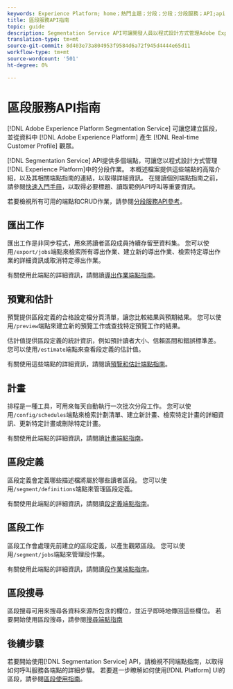 ```yaml
---
keywords: Experience Platform; home；熱門主題；分段；分段；分段服務；API;api;
title: 區段服務API指南
topic: guide
description: Segmentation Service API可讓開發人員以程式設計方式管理Adobe Experience Platform中的分段作業。 請依照本指南，瞭解如何使用API執行關鍵作業。
translation-type: tm+mt
source-git-commit: 8d403e73a804953f9584d6a72f945d4444e65d11
workflow-type: tm+mt
source-wordcount: '501'
ht-degree: 0%

---
```



# 區段服務API指南

[!DNL Adobe Experience Platform Segmentation Service] 可讓您建立區段，並從資料中 [!DNL Adobe Experience Platform] 產生 [!DNL Real-time Customer Profile] 觀眾。

[!DNL Segmentation Service] API提供多個端點，可讓您以程式設計方式管理[!DNL Experience Platform]中的分段作業。 本概述檔案提供這些端點的高階介紹，以及其相關端點指南的連結，以取得詳細資訊。 在閱讀個別端點指南之前，請參閱[快速入門手冊](./getting-started.md)，以取得必要標題、讀取範例API呼叫等重要資訊。

若要檢視所有可用的端點和CRUD作業，請參閱[分段服務API參考](https://www.adobe.io/apis/experienceplatform/home/api-reference.html#!acpdr/swagger-specs/segmentation.yaml)。

## 匯出工作

匯出工作是非同步程式，用來將讀者區段成員持續存留至資料集。 您可以使用`/export/jobs`端點來檢索所有導出作業、建立新的導出作業、檢索特定導出作業的詳細資訊或取消特定導出作業。

有關使用此端點的詳細資訊，請閱讀[導出作業端點指南](./export-jobs.md)。

## 預覽和估計

預覽提供區段定義的合格設定檔分頁清單，讓您比較結果與預期結果。 您可以使用`/preview`端點來建立新的預覽工作或查找特定預覽工作的結果。

估計值提供區段定義的統計資訊，例如預計讀者大小、信賴區間和錯誤標準差。 您可以使用`/estimate`端點來查看段定義的估計值。

有關使用這些端點的詳細資訊，請閱讀[預覽和估計端點指南](./previews-and-estimates.md)。

## 計畫

排程是一種工具，可用來每天自動執行一次批次分段工作。 您可以使用`/config/schedules`端點來檢索計劃清單、建立新計畫、檢索特定計畫的詳細資訊、更新特定計畫或刪除特定計畫。

有關使用此端點的詳細資訊，請閱讀[計畫端點指南](./schedules.md)。

## 區段定義

區段定義會定義哪些描述檔將屬於哪些讀者區段。 您可以使用`/segment/definitions`端點來管理區段定義。

有關使用此端點的詳細資訊，請閱讀[段定義端點指南](./segment-definitions.md)。

## 區段工作

區段工作會處理先前建立的區段定義，以產生觀眾區段。 您可以使用`/segment/jobs`端點來管理段作業。

有關使用此端點的詳細資訊，請閱讀[段作業端點指南](./segment-jobs.md)。

## 區段搜尋

區段搜尋可用來搜尋各資料來源所包含的欄位，並近乎即時地傳回這些欄位。 若要開始使用區段搜尋，請參閱[搜尋端點指南](segment-search.md)

## 後續步驟

若要開始使用[!DNL Segmentation Service] API，請檢視不同端點指南，以取得如何呼叫服務各端點的詳細步驟。 若要進一步瞭解如何使用[!DNL Platform] UI的區段，請參閱[區段使用指南](../ui/overview.md)。